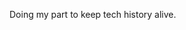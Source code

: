 <!--t Preservation t-->
<!--d Yesterday&#039;s tech, rescued for tomorrow d-->

Doing my part to keep tech history alive.